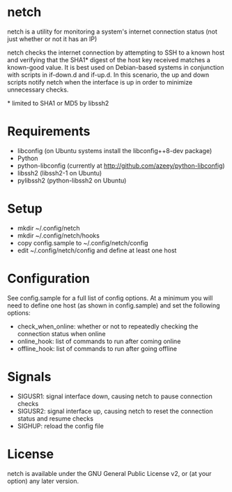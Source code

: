 netch
======
netch is a utility for monitoring a system's internet connection status (not just whether or not it has an IP)

netch checks the internet connection by attempting to SSH to a known host and verifying that the SHA1* digest of the host key received matches a known-good value. It is best used on Debian-based systems in conjunction with scripts in if-down.d and if-up.d. In this scenario, the up and down scripts notify netch when the interface is up in order to minimize unnecessary checks. 

\* limited to SHA1 or MD5 by libssh2

Requirements
============
- libconfig (on Ubuntu systems install the libconfig++8-dev package)
- Python
- python-libconfig (currently at http://github.com/azeey/python-libconfig)
- libssh2 (libssh2-1 on Ubuntu)
- pylibssh2 (python-libssh2 on Ubuntu)

Setup
=====
- mkdir ~/.config/netch
- mkdir ~/.config/netch/hooks
- copy config.sample to ~/.config/netch/config
- edit ~/.config/netch/config and define at least one host

Configuration
=============
See config.sample for a full list of config options. At a minimum you will need to define one host (as shown in config.sample) and set the following options:

- check_when_online: whether or not to repeatedly checking the connection status when online
- online_hook: list of commands to run after coming online
- offline_hook: list of commands to run after going offline

Signals
=======
- SIGUSR1: signal interface down, causing netch to pause connection checks
- SIGUSR2: signal interface up, causing netch to reset the connection status and resume checks
- SIGHUP: reload the config file

License
=======
netch is available under the GNU General Public License v2, or (at your option) any later version.
